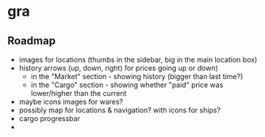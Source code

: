 # gra




## Roadmap
- images for locations (thumbs in the sidebar, big in the main location box)
- history arrows (up, down, right) for prices going up or down)
	- in the "Market" section - showing history (bigger than last time?)
	- in the "Cargo" section - showing whether "paid" price was lower/higher than the current
- maybe icons images for wares?
- possibly map for locations & navigation? with icons for ships?
- cargo progressbar
-
